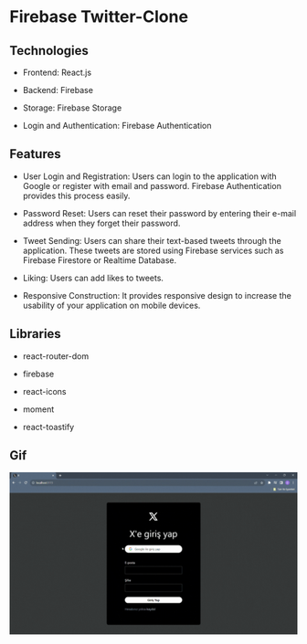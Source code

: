 # Firebase Twitter-Clone

## Technologies

- Frontend: React.js

- Backend: Firebase

- Storage: Firebase Storage

- Login and Authentication: Firebase Authentication

## Features

- User Login and Registration: Users can login to the application with Google or register with email and password. Firebase Authentication provides this process easily.

- Password Reset: Users can reset their password by entering their e-mail address when they forget their password.

- Tweet Sending: Users can share their text-based tweets through the application. These tweets are stored using Firebase services such as Firebase Firestore or Realtime Database.

- Liking: Users can add likes to tweets.

- Responsive Construction: It provides responsive design to increase the usability of your application on mobile devices.

## Libraries

- react-router-dom

- firebase

- react-icons

- moment

- react-toastify
<!--

## notes

- Kullanıcının yetkisi olmadan girmeye çalıştığı sayfalara erişimini engellemek için route 'u bir route ile sarmaladık ve protected routeda onAuthStateChanged komutu ile aktif oturumdaki değişikliği izleyip kullanıcının yetkisi yok ise Navigate ile login sayfasına yönlendirdik. Protected route içinde childrenları Outlet ile ekrana basarız. -->

## Gif

<img src="/public/screen.gif"/>
